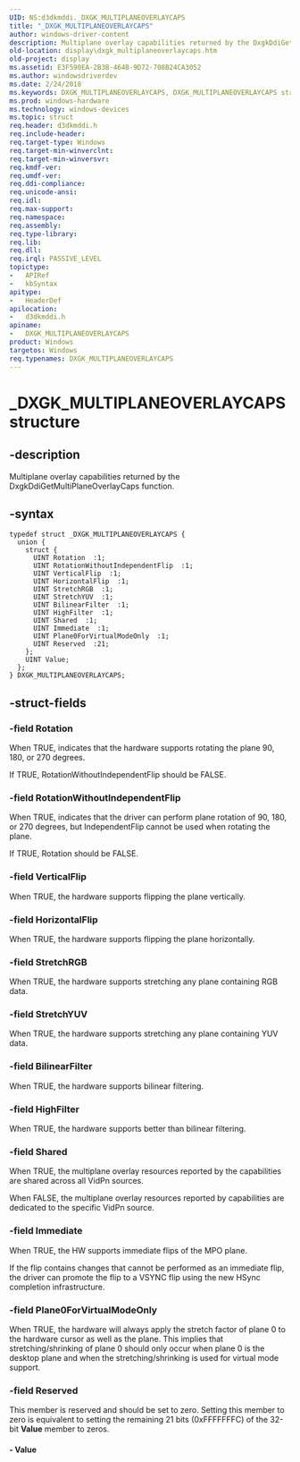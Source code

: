 ```yaml
---
UID: NS:d3dkmddi._DXGK_MULTIPLANEOVERLAYCAPS
title: "_DXGK_MULTIPLANEOVERLAYCAPS"
author: windows-driver-content
description: Multiplane overlay capabilities returned by the DxgkDdiGetMultiPlaneOverlayCaps function.
old-location: display\dxgk_multiplaneoverlaycaps.htm
old-project: display
ms.assetid: E3F590EA-2B3B-464B-9D72-708B24CA3052
ms.author: windowsdriverdev
ms.date: 2/24/2018
ms.keywords: DXGK_MULTIPLANEOVERLAYCAPS, DXGK_MULTIPLANEOVERLAYCAPS structure [Display Devices], _DXGK_MULTIPLANEOVERLAYCAPS, d3dkmddi/DXGK_MULTIPLANEOVERLAYCAPS, display.dxgk_multiplaneoverlaycaps
ms.prod: windows-hardware
ms.technology: windows-devices
ms.topic: struct
req.header: d3dkmddi.h
req.include-header: 
req.target-type: Windows
req.target-min-winverclnt: 
req.target-min-winversvr: 
req.kmdf-ver: 
req.umdf-ver: 
req.ddi-compliance: 
req.unicode-ansi: 
req.idl: 
req.max-support: 
req.namespace: 
req.assembly: 
req.type-library: 
req.lib: 
req.dll: 
req.irql: PASSIVE_LEVEL
topictype:
-	APIRef
-	kbSyntax
apitype:
-	HeaderDef
apilocation:
-	d3dkmddi.h
apiname:
-	DXGK_MULTIPLANEOVERLAYCAPS
product: Windows
targetos: Windows
req.typenames: DXGK_MULTIPLANEOVERLAYCAPS
---
```


# _DXGK_MULTIPLANEOVERLAYCAPS structure


## -description


Multiplane overlay capabilities returned by the DxgkDdiGetMultiPlaneOverlayCaps function.


## -syntax


````
typedef struct _DXGK_MULTIPLANEOVERLAYCAPS {
  union {
    struct {
      UINT Rotation  :1;
      UINT RotationWithoutIndependentFlip  :1;
      UINT VerticalFlip  :1;
      UINT HorizontalFlip  :1;
      UINT StretchRGB  :1;
      UINT StretchYUV  :1;
      UINT BilinearFilter  :1;
      UINT HighFilter  :1;
      UINT Shared  :1;
      UINT Immediate  :1;
      UINT Plane0ForVirtualModeOnly  :1;
      UINT Reserved  :21;
    };
    UINT Value;
  };
} DXGK_MULTIPLANEOVERLAYCAPS;
````


## -struct-fields




### -field Rotation

When TRUE, indicates that the hardware supports rotating the plane 90, 180, or 270 degrees. 

If TRUE, RotationWithoutIndependentFlip should be FALSE.



### -field RotationWithoutIndependentFlip

When TRUE, indicates that the driver can perform plane rotation of 90, 180, or 270 degrees, but IndependentFlip cannot be used when rotating the plane.

If TRUE, Rotation should be FALSE.



### -field VerticalFlip

When TRUE, the hardware supports flipping the plane vertically.


### -field HorizontalFlip

When TRUE, the hardware supports flipping the plane horizontally.


### -field StretchRGB

When TRUE, the hardware supports stretching any plane containing RGB data.


### -field StretchYUV

When TRUE, the hardware supports stretching any plane containing YUV data.


### -field BilinearFilter

When TRUE, the hardware supports bilinear filtering.


### -field HighFilter

When TRUE, the hardware supports better than bilinear filtering.


### -field Shared

When TRUE, the multiplane overlay resources reported by the capabilities are shared across all VidPn sources.

When FALSE, the multiplane overlay resources reported by capabilities are dedicated to the specific VidPn source.


### -field Immediate

When TRUE, the HW supports immediate flips of the MPO plane.

If the flip contains changes that cannot be performed as an immediate flip, the driver can promote the flip to a VSYNC flip using the new HSync completion infrastructure.


### -field Plane0ForVirtualModeOnly

When TRUE, the hardware will always apply the stretch factor of plane 0 to the hardware cursor as well as the plane. This implies that stretching/shrinking of plane 0 should only occur when plane 0 is the desktop plane and when the stretching/shrinking is used for virtual mode support.




### -field Reserved

This member is reserved and should be set to zero. Setting this member to zero is equivalent to setting the remaining 21 bits (0xFFFFFFFC) of the 32-bit <b>Value</b> member to zeros.


#### - Value

